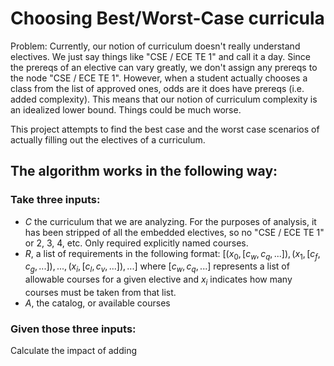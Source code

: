 # Choosing Best/Worst-Case curricula

Problem: Currently, our notion of curriculum doesn't really understand electives. We just say things like "CSE / ECE TE 1" and call it a day. Since the prereqs of an elective can vary greatly, we don't assign any prereqs to the node "CSE  / ECE TE 1". However, when a student actually chooses a class from the list of approved ones, odds are it does have prereqs (i.e. added complexity). This means that our notion of curriculum complexity is an idealized lower bound. Things could be much worse.

This project attempts to find the best case and the worst case scenarios of actually filling out the electives of a curriculum. 

## The algorithm works in the following way:

### Take three inputs:
- $C$ the curriculum that we are analyzing. For the purposes of analysis, it has been stripped of all the embedded electives, so no "CSE / ECE TE 1" or 2, 3, 4, etc. Only required explicitly named courses.
- $R$, a list of requirements in the following format: $[(x_0, [c_w, c_q, ...]), (x_1, [c_f, c_g, ...]), ... , (x_i, [c_l, c_v, ...]), ...]$ where $[c_w, c_q, ...]$ represents a list of allowable courses for a given elective and $x_i$ indicates how many courses must be taken from that list.
- $A$, the catalog, or available courses

### Given those three inputs: 

Calculate the impact of adding 

